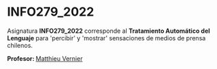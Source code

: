 # INFO279_2022
<p>Asignatura <b>INFO279_2022</b> corresponde al <b>Tratamiento Automático del Lenguaje</b> para 'percibir' y 'mostrar' sensaciones de medios de prensa chilenos.</p>
<p><b>Profesor: </b><a href="https://github.com/matthieuvernier">Matthieu Vernier</a></p>
